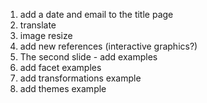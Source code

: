 1. add a date and email to the title page
2. translate
3. image resize
4. add new references (interactive graphics?)
5. The second slide - add examples
6. add facet examples
7. add transformations example
8. add themes example